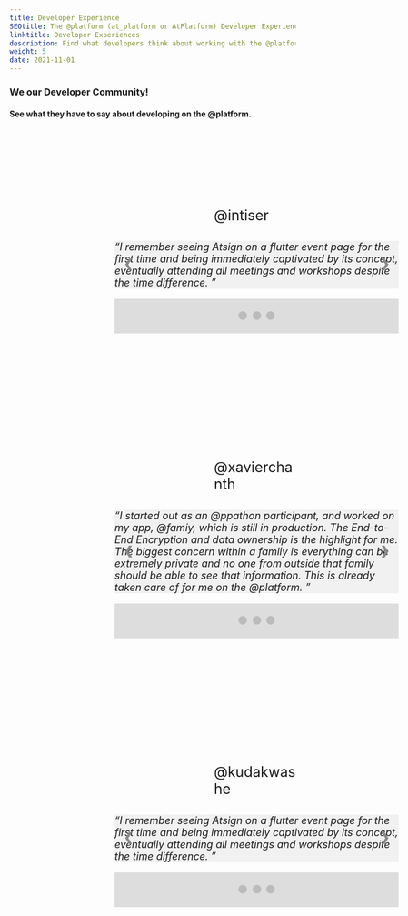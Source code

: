 ```yaml
---
title: Developer Experience
SEOtitle: The @platform (at_platform or AtPlatform) Developer Experience
linktitle: Developer Experiences
description: Find what developers think about working with the @platform
weight: 5
date: 2021-11-01
---
```


<style>
  .int{
    width: 100px;
    height: 100px;
    border-radius: 500%;
    background-image: url("/dev_exp/intiser.png");
    background-repeat: no-repeat;
    background-size: contain;
    margin-left: 370px;
  }

  .xa{
    width: 100px;
    height: 100px;
    border-radius: 500%;
    background-image: url("/dev_exp/xavier.png");
    background-repeat: no-repeat;
    background-size: contain;
    margin-left: 400px;
  }

  .kudakwashe{
    width: 100px;
    height: 100px;
    border-radius: 500%;
    background-image: url("/dev_exp/kudakwashe.jpeg");
    background-repeat: no-repeat;
    background-size: contain;
    margin-left: 400px;
  }

  .atsign{
    margin-left: 360px;
    margin-top: 20px; 
    margin-bottom: 60px;
    font-size: 25px;
  }

  .quotes{
    margin-left: 185px; 
    margin-top: -30px; 
    margin-bottom: 100px;
    width: 500px;
    font-size: 18px;
  }

      /* Slideshow container */
.slideshow-container {
  position: relative;
  background: #f1f1f1f1;
}

/* Next & previous buttons */
.prev, .next {
  cursor: pointer;
  position: absolute;
  top: 50%;
  width: auto;
  margin-top: -30px;
  padding: 16px;
  color: #888;
  font-weight: bold;
  font-size: 20px;
  border-radius: 0 3px 3px 0;
  user-select: none;
}

/* Position the "next button" to the right */
.next {
  position: absolute;
  right: 0;
  border-radius: 3px 0 0 3px;
}

/* On hover, add a black background color with a little bit see-through */
.prev:hover, .next:hover {
  background-color: rgba(0,0,0,0.8);
  color: white;
}

/* The dot/bullet/indicator container */
.dot-container {
  text-align: center;
  padding: 20px;
  background: #ddd;
}

/* The dots/bullets/indicators */
.dot {
  cursor: pointer;
  height: 15px;
  width: 15px;
  margin: 0 2px;
  background-color: #bbb;
  border-radius: 50%;
  display: inline-block;
  transition: background-color 0.6s ease;
}

/* Add a background color to the active dot/circle */
.active, .dot:hover {
  //background-color: #717171;
}

/* Add an italic font style to all quotes */
q {font-style: italic;}

      @media only screen and (max-width: 882px) {
        .slideshow-container{
          left: -250px;
        }
    }

    </style>

  <div>
  <h3>
      <b
        >We <i class="fas fa-heart" style="color: #f05f3e"></i> our Developer
        Community!
      </b>
      </h3>
      <h4>
      <p>See what they have to say about developing on the @platform.</p>
      </h4>
    <br>
    <div class="int"></div>
    <div class="atsign">@intiser<i class="fas fa-heart" style="color: #5dadec"></i></div>
    <div class="quotes">
    
   <!-- Slideshow container -->
<div class="slideshow-container">

  <!-- Full-width slides/quotes -->
  <div class="intiser">
    <q>I remember seeing Atsign on a flutter event page for the first time and being immediately captivated by its concept, eventually attending all meetings and workshops despite the time difference.
    </q>
  </div>

  <div class="intiser" style="display:none">
    <q>With the @protocol's unique infrastructure, in-design privacy and off-the-rack backend, a developer has it easy with focusing on other parts of app development and ultimately reduces the overall developemnt time.</q>
  </div>

  <div class="intiser" style="display:none">
    <q>After all this time, I think the @platform has come a long way and it will continue to get better and better as time passes. Data privacy will be the most important issue to tackle in the next decade. We are already getting a glimpse of that by seeing the tech giants’ trials. Indesign privacy of @platform makes it unique from others and ensures people are really the owner of their data.</q>
  </div>

  <!-- Next/prev buttons -->

<a class="prev" onclick="plusSlides('intiser', -1)">&#10094;</a>
<a class="next" onclick="plusSlides('intiser', 1)">&#10095;</a>

</div>

<!-- Dots/bullets/indicators -->
<div class="dot-container">
  <span class="dot-intiser dot active" onclick="currentSlide('intiser', 1)"></span> 
  <span class="dot-intiser dot" onclick="currentSlide('intiser', 2)"></span> 
  <span class="dot-intiser dot" onclick="currentSlide('intiser', 3)"></span> 
</div>

</div>

  <div class="xa"></div>
  <div class="atsign">@xavierchanth<i class="fas fa-heart" style="color: #5dadec"></i></div>
  <div class="quotes">
    
   <!-- Slideshow container -->
<div class="slideshow-container">

  <!-- Full-width slides/quotes -->
  <div class="xavier">
    <q>I started out as an @ppathon participant, and worked on my app, @famiy, which is still in production. The End-to-End Encryption and data ownership is the highlight for me. The biggest concern within a family is everything can be extremely private and no one from outside that family should be able to see that information. This is already taken care of for me on the @platform. 
    </q>
  </div>

  <div class="xavier" style="display:none">
    <q>@family began development while the @protocol was still private and not yet open-source. As time progresses, and now the @protocol is public and is being worked on consistently and tirelessly, we’ve been able to revise accordingly to SDK changes and other incredible improvements. </q>
  </div>

  <div class="xavier" style="display:none">
    <q>The ecosystem of the @platform is my favourite part. Having hyper-connected applications is huge and makes life of both developers and consumers so much easier.</q>
  </div>

  <!-- Next/prev buttons -->

<a class="prev" onclick="plusSlides('xavier', -1)">&#10094;</a>
<a class="next" onclick="plusSlides('xavier', 1)">&#10095;</a>

</div>

<!-- Dots/bullets/indicators -->
<div class="dot-container">
  <span class="dot-xavier dot active" onclick="currentSlide('xavier', 1)"></span> 
  <span class="dot-xavier dot" onclick="currentSlide('xavier', 2)"></span> 
  <span class="dot-xavier dot" onclick="currentSlide('xavier', 3)"></span> 
</div>

</div>

  <div class="kudakwashe">
  </div>
  <div class="atsign">@kudakwashe<i class="fas fa-heart" style="color: #5dadec"></i></div>
    <div class="quotes">
    
   <!-- Slideshow container -->
<div class="slideshow-container">

  <!-- Full-width slides/quotes -->
  <div class="kudak">
    <q>I remember seeing Atsign on a flutter event page for the first time and being immediately captivated by its concept, eventually attending all meetings and workshops despite the time difference.
    </q>
  </div>

  <div class="kudak" style="display:none">
    <q>With the @protocol's unique infrastructure, in-design privacy and off-the-rack backend, a developer has it easy with focusing on other parts of app development and ultimately reduces the overall developemnt time.</q>
  </div>

  <div class="kudak" style="display:none">
    <q>After all this time, I think the @platform has come a long way and it will continue to get better and better as time passes. Data privacy will be the most important issue to tackle in the next decade. We are already getting a glimpse of that by seeing the tech giants’ trials. Indesign privacy of @platform makes it unique from others and ensures people are really the owner of their data</q>
  </div>

  <!-- Next/prev buttons -->

<a class="prev" onclick="plusSlides('kudak', -1)">&#10094;</a>
<a class="next" onclick="plusSlides('kudak', 1)">&#10095;</a>

</div>

<!-- Dots/bullets/indicators -->
<div class="dot-container">
  <span class="dot-kudak dot active" onclick="currentSlide('kudak', 1)"></span> 
  <span class="dot-kudak dot" onclick="currentSlide('kudak', 2)"></span> 
  <span class="dot-kudak dot" onclick="currentSlide('kudak', 3)"></span> 
</div>

</div>
  <br>

<script>

var slideCounter = {
  xavier: 1,
  intiser: 1,
  kudak: 1,
}

// Object.keys(slideCounter).forEach((j) {
//   showSlides(j, 0);
//   console.log(j);
// });

function plusSlides(styleClass, n) {
  slideCounter[styleClass] += n;
  showSlides(styleClass, slideCounter[styleClass]);
}

function currentSlide(styleClass, n) {
  slideCounter[styleClass] = n;
  showSlides(styleClass, slideCounter[styleClass]);
}


function showSlides(styleClass, n) {
  var i;
  var slides = document.getElementsByClassName(styleClass);
  // console.log(`debug => ${slides.length}`);
  var dots = document.getElementsByClassName("dot-"+styleClass);
  // console.log(`debug => ${dots.length}`);
  if (n > slides.length) {slideCounter[styleClass] = 1} 
    if (n < 1) {slideCounter[styleClass] = slides.length}
    for (i = 0; i < slides.length; i++) {
      slides[i].style.display = "none"; 
      dots[i].className = dots[i].className.replace(" active", "");
    }
  var slideIndex = slideCounter[styleClass];
  
  slides[slideIndex-1].style.display = "block"; 
  dots[slideIndex-1].className += " active";
}

// for(var [key, value] in slideCounter) {
//   showSlides(key, 1);
// }
</script>
